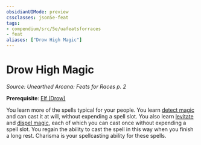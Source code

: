 ```yaml
---
obsidianUIMode: preview
cssclasses: json5e-feat
tags:
- compendium/src/5e/uafeatsforraces
- feat
aliases: ["Drow High Magic"]
---
```

# Drow High Magic
*Source: Unearthed Arcana: Feats for Races p. 2*  

**Prerequisite**: [Elf (Drow)](/Systems/5e/races/elf-drow.md)

You learn more of the spells typical for your people. You learn [detect magic](/Systems/5e/spells/detect-magic.md) and can cast it at will, without expending a spell slot. You also learn [levitate](/Systems/5e/spells/levitate.md) and [dispel magic](/Systems/5e/spells/dispel-magic.md), each of which you can cast once without expending a spell slot. You regain the ability to cast the spell in this way when you finish a long rest. Charisma is your spellcasting ability for these spells.
